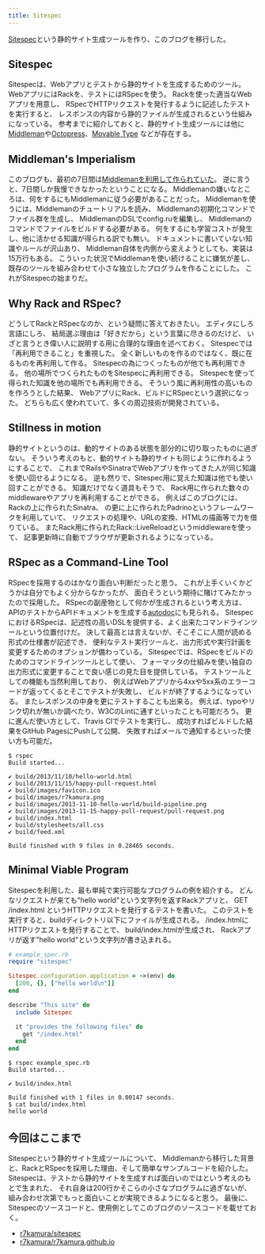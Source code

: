 ```yaml
---
title: Sitespec
---
```


[Sitespec](https://github.com/r7kamura/sitespec)という静的サイト生成ツールを作り、このブログを移行した。

## Sitespec
Sitespecは、Webアプリとテストから静的サイトを生成するためのツール。
WebアプリにはRackを、テストにはRSpecを使う。
Rackを使った適当なWebアプリを用意し、
RSpecでHTTPリクエストを発行するように記述したテストを実行すると、
レスポンスの内容から静的ファイルが生成されるという仕組みになっている。
参考までに紹介しておくと、静的サイト生成ツールには他に
[Middleman](http://middlemanapp.com/)や[Octopress](http://octopress.org/)、[Movable Type](http://www.movabletype.jp/) などが存在する。

## Middleman's Imperialism
このブログも、最初の7日間は[Middlemanを利用して作られていた](http://r7kamura.github.io/2013/11/10/hello-world.html)。
逆に言うと、7日間しか我慢できなかったということになる。
Middlemanの嫌いなところは、何をするにもMiddlemanに従う必要があることだった。
Middlemanを使うには、Middlemanのチュートリアルを読み、
Middlemanの初期化コマンドでファイル群を生成し、
MiddlemanのDSLでconfig.ruを編集し、
Middlemanのコマンドでファイルをビルドする必要がある。
何をするにも学習コストが発生し、他に活かせる知識が得られる訳でも無い。
ドキュメントに書いていない知識やルールが沢山あり、
Middleman自体を内側から変えようとしても、実装は15万行もある。
こういった状況でMiddlemanを使い続けることに嫌気が差し、
既存のツールを組み合わせて小さな独立したプログラムを作ることにした。
これがSitespecの始まりだ。

## Why Rack and RSpec?
どうしてRackとRSpecなのか、という疑問に答えておきたい。
エディタにしろ言語にしろ、
結局選ぶ理由は「好きだから」という言葉に尽きるのだけど、
いざと言うとき偉い人に説明する用に合理的な理由を述べておく。
Sitespecでは「再利用できること」を重視した。
全く新しいものを作るのではなく、既に在るものを再利用して作る。
Sitespecの為につくったものが他でも再利用できる。
他の場所でつくられたものをSitespecに再利用できる。
Sitespecを使って得られた知識を他の場所でも再利用できる。
そういう風に再利用性の高いものを作ろうとした結果、
WebアプリにRack、ビルドにRSpecという選択になった。
どちらも広く使われていて、多くの周辺技術が開発されている。

## Stillness in motion
静的サイトというのは、動的サイトのある状態を部分的に切り取ったものに過ぎない。
そういう考えのもと、動的サイトも静的サイトも同じように作れるようにすることで、
これまでRailsやSinatraでWebアプリを作ってきた人が同じ知識を使い回せるようになる。
逆も然りで、Sitespec用に覚えた知識は他でも使い回すことができる。
知識だけでなく道具もそうで、
Rack用に作られた数々のmiddlewareやアプリを再利用することができる。
例えばこのブログには、Rackの上に作られたSinatra、
の更に上に作られたPadrinoというフレームワークを利用していて、
リクエストの処理や、URLの変換、HTMLの描画等で力を借りている。
またRack用に作られたRack::LiveReloadというmiddlewareを使って、
記事更新時に自動でブラウザが更新されるようになっている。

## RSpec as a Command-Line Tool
RSpecを採用するのはかなり面白い判断だったと思う。
これが上手くいくかどうかは自分でもよく分からなかったが、
面白そうという期待に賭けてみたかったので採用した。
RSpecの副産物として何かが生成されるという考え方は、
APIのテストからAPIドキュメントを生成する[autodoc](https://github.com/r7kamura/autodoc)にも見られる。
SitespecにおけるRSpecは、記述性の高いDSLを提供する、よく出来たコマンドラインツールという位置付けだ。
決して最高とは言えないが、そこそこに人間が読める形式の仕様書が記述でき、
便利なテスト実行ツールと、出力形式や実行計画を変更するためのオプションが備わっている。
Sitespecでは、RSpecをビルドのためのコマンドラインツールとして使い、
フォーマッタの仕組みを使い独自の出力形式に変更することで良い感じの見た目を提供している。
テストツールとしての機能も当然利用しており、
例えばWebアプリから4xxや5xx系のエラーコードが返ってくるとそこでテストが失敗し、
ビルドが終了するようになっている。
またレスポンスの中身を更にテストすることも出来る。
例えば、typoやリンク切れが無いか調べたり、W3CのLintに通すといったことも可能だろう。
更に進んだ使い方として、Travis CIでテストを実行し、
成功すればビルドした結果をGitHub PagesにPushして公開、
失敗すればメールで通知するといった使い方も可能だ。

```
$ rspec
Build started...

✔ build/2013/11/10/hello-world.html
✔ build/2013/11/15/happy-pull-request.html
✔ build/images/favicon.ico
✔ build/images/r7kamura.png
✔ build/images/2013-11-10-hello-world/build-pipeline.png
✔ build/images/2013-11-15-happy-pull-request/pull-request.png
✔ build/index.html
✔ build/stylesheets/all.css
✔ build/feed.xml

Build finished with 9 files in 0.28465 seconds.
```

## Minimal Viable Program
Sitespecを利用した、最も単純で実行可能なプログラムの例を紹介する。
どんなリクエストが来ても"hello world"という文字列を返すRackアプリと、
GET /index.html というHTTPリクエストを発行するテストを書いた。
このテストを実行すると、buildディレクトリ以下にファイルが生成される。
/index.htmlにHTTPリクエストを発行することで、
build/index.htmlが生成され、
Rackアプリが返す"hello world"という文字列が書き込まれる。

```ruby
# example_spec.rb
require "sitespec"

Sitespec.configuration.application = ->(env) do
  [200, {}, ["hello world\n"]]
end

describe "This site" do
  include Sitespec

  it "provides the following files" do
    get "/index.html"
  end
end
```

```
$ rspec example_spec.rb
Build started...

✔ build/index.html

Build finished with 1 files in 0.00147 seconds.
$ cat build/index.html
hello world
```

## 今回はここまで
Sitespecという静的サイト生成ツールについて、
Middlemanから移行した背景と、RackとRSpecを採用した理由、そして簡単なサンプルコードを紹介した。
Sitespecは、テストから静的サイトを生成すれば面白いのではという考えのもとで生まれた、
それ自身は200行かそこらの小さなプログラムに過ぎないが、
組み合わせ次第でもっと面白いことが実現できるようになると思う。
最後に、Sitespecのソースコードと、使用例としてこのブログのソースコードを載せておく。

* [r7kamura/sitespec](https://github.com/r7kamura/sitespec)
* [r7kamura/r7kamura.github.io](https://github.com/r7kamura/r7kamura.github.io)
